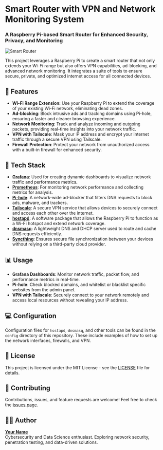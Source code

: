 
# Smart Router with VPN and Network Monitoring System

### A Raspberry Pi-based Smart Router for Enhanced Security, Privacy, and Monitoring

![Smart Router](path_to_image.png)

This project leverages a Raspberry Pi to create a smart router that not only extends your Wi-Fi range but also offers VPN capabilities, ad-blocking, and advanced network monitoring. It integrates a suite of tools to ensure secure, private, and optimized internet access for all connected devices.

## 🌟 Features

- **Wi-Fi Range Extension**: Use your Raspberry Pi to extend the coverage of your existing Wi-Fi network, eliminating dead zones.
- **Ad-blocking**: Block intrusive ads and tracking domains using Pi-hole, ensuring a faster and cleaner browsing experience.
- **Network Monitoring**: Track and analyze incoming and outgoing packets, providing real-time insights into your network traffic.
- **VPN with Tailscale**: Mask your IP address and encrypt your internet traffic through a secure VPN using Tailscale.
- **Firewall Protection**: Protect your network from unauthorized access with a built-in firewall for enhanced security.

## 🚀 Tech Stack

- **[Grafana](https://grafana.com/)**: Used for creating dynamic dashboards to visualize network traffic and performance metrics.
- **[Prometheus](https://prometheus.io/)**: For monitoring network performance and collecting metrics for analysis.
- **[Pi-hole](https://pi-hole.net/)**: A network-wide ad-blocker that filters DNS requests to block ads, malware, and trackers.
- **[Tailscale](https://tailscale.com/)**: A secure VPN service that allows devices to securely connect and access each other over the internet.
- **[hostapd](https://w1.fi/hostapd/)**: A software package that allows the Raspberry Pi to function as a Wi-Fi hotspot and extend network coverage.
- **[dnsmasq](https://thekelleys.org.uk/dnsmasq/doc.html)**: A lightweight DNS and DHCP server used to route and cache DNS requests efficiently.
- **[Syncthing](https://syncthing.net/)**: Ensures secure file synchronization between your devices without relying on a third-party cloud provider.


## 📊 Usage

- **Grafana Dashboards**: Monitor network traffic, packet flow, and performance metrics in real-time.
- **Pi-hole**: Check blocked domains, and whitelist or blacklist specific websites from the admin panel.
- **VPN with Tailscale**: Securely connect to your network remotely and access local resources without revealing your IP address.
  
## 💻 Configuration

Configuration files for `hostapd`, `dnsmasq`, and other tools can be found in the `config` directory of this repository. These include examples of how to set up the network interfaces, firewalls, and VPN.

## 📜 License

This project is licensed under the MIT License - see the [LICENSE](LICENSE) file for details.

## 🤝 Contributing

Contributions, issues, and feature requests are welcome! Feel free to check the [issues page](https://github.com/your-username/smart-router/issues).

## 🧑‍💻 Author

**[Your Name](https://github.com/your-username)**  
Cybersecurity and Data Science enthusiast. Exploring network security, penetration testing, and data-driven solutions.

